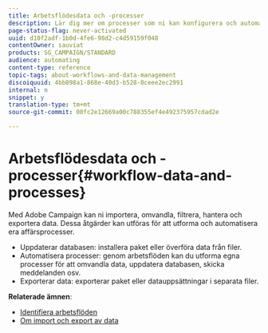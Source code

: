 ```yaml
---
title: Arbetsflödesdata och -processer
description: Lär dig mer om processer som ni kan konfigurera och automatisera med Adobe Campaign.
page-status-flag: never-activated
uuid: d10f2adf-1b0d-4fe6-98d2-c4d59159f048
contentOwner: sauviat
products: SG_CAMPAIGN/STANDARD
audience: automating
content-type: reference
topic-tags: about-workflows-and-data-management
discoiquuid: 4bb898a1-868e-40d3-b528-0ceee2ec2991
internal: n
snippet: y
translation-type: tm+mt
source-git-commit: 00fc2e12669a00c788355ef4e492375957cdad2e

---
```



# Arbetsflödesdata och -processer{#workflow-data-and-processes}

Med Adobe Campaign kan ni importera, omvandla, filtrera, hantera och exportera data. Dessa åtgärder kan utföras för att utforma och automatisera era affärsprocesser.

* Uppdaterar databasen: installera paket eller överföra data från filer.
* Automatisera processer: genom arbetsflöden kan du utforma egna processer för att omvandla data, uppdatera databasen, skicka meddelanden osv.
* Exporterar data: exporterar paket eller datauppsättningar i separata filer.

**Relaterade ämnen**:

* [Identifiera arbetsflöden](../../automating/using/discovering-workflows.md)
* [Om import och export av data](../../automating/using/about-data-import-and-export.md)

